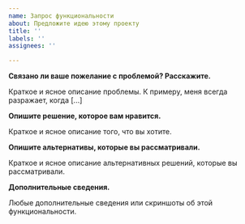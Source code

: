 ```yaml
---
name: Запрос функциональности
about: Предложите идею этому проекту
title: ''
labels: ''
assignees: ''

---
```


**Связано ли ваше пожелание с проблемой? Расскажите.**

Краткое и ясное описание проблемы. К примеру, меня всегда разражает, когда [...]

**Опишите решение, которое вам нравится.**

Краткое и ясное описание того, что вы хотите.

**Опишите альтернативы, которые вы рассматривали.**

Краткое и ясное описание альтернативных решений, которые вы рассматривали.

**Дополнительные сведения.**

Любые дополнительные сведения или скриншоты об этой функциональности.
